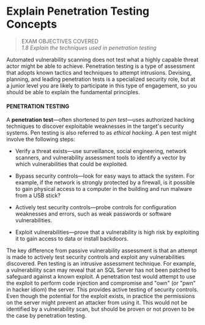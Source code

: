 # Explain Penetration Testing Concepts

> EXAM OBJECTIVES COVERED  
> _1.8 Explain the techniques used in penetration testing_

Automated vulnerability scanning does not test what a highly capable threat actor might be able to achieve. Penetration testing is a type of assessment that adopts known tactics and techniques to attempt intrusions. Devising, planning, and leading penetration tests is a specialized security role, but at a junior level you are likely to participate in this type of engagement, so you should be able to explain the fundamental principles.

#### PENETRATION TESTING

A **penetration test**—often shortened to _pen test_—uses authorized hacking techniques to discover exploitable weaknesses in the target's security systems. Pen testing is also referred to as _ethical hacking_. A pen test might involve the following steps:

-   Verify a threat exists—use surveillance, social engineering, network scanners, and vulnerability assessment tools to identify a vector by which vulnerabilities that could be exploited.
    
-   Bypass security controls—look for easy ways to attack the system. For example, if the network is strongly protected by a firewall, is it possible to gain physical access to a computer in the building and run malware from a USB stick?
    
-   Actively test security controls—probe controls for configuration weaknesses and errors, such as weak passwords or software vulnerabilities.
    
-   Exploit vulnerabilities—prove that a vulnerability is high risk by exploiting it to gain access to data or install backdoors.
    

The key difference from passive vulnerability assessment is that an attempt is made to actively test security controls and exploit any vulnerabilities discovered. Pen testing is an intrusive assessment technique. For example, a vulnerability scan may reveal that an SQL Server has not been patched to safeguard against a known exploit. A penetration test would attempt to use the exploit to perform code injection and compromise and "own" (or "pwn" in hacker idiom) the server. This provides active testing of security controls. Even though the potential for the exploit exists, in practice the permissions on the server might prevent an attacker from using it. This would not be identified by a vulnerability scan, but should be proven or not proven to be the case by penetration testing.